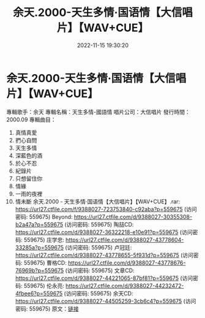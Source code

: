 ﻿---
title: 余天.2000-天生多情·国语情【大信唱片】【WAV+CUE】
date: 2022-11-15 19:30:20
categories: WAV车载音乐、镜像
tags: 华语中文
---
# 余天.2000-天生多情·国语情【大信唱片】【WAV+CUE】

專輯歌手：余天
專輯名稱：天生多情-國語情
唱片公司：大信唱片
發行時間：2000.09
專輯曲目：
01. 真情真愛
02. 捫心自問
03. 天生多情
04. 深藍色的酒
05. 於心不忍
06. 紀錄片
07. 只想留住你
08. 情緣
09. 一雨的夜裡
10. 情未斷
余天.2000 - 天生多情·国语情【大信唱片】【WAV+CUE】.rar: https://url27.ctfile.com/f/9388027-723753840-c92aba?p=559675
(访问密码: 559675)
Beyond: https://url27.ctfile.com/d/9388027-30355308-b2a47a?p=559675
(访问密码: 559675)
陶喆CD: https://url27.ctfile.com/d/9388027-36322218-e10e91?p=559675
(访问密码: 559675)
庄学忠: https://url27.ctfile.com/d/9388027-43778604-33285a?p=559675
(访问密码: 559675)
卢冠廷: https://url27.ctfile.com/d/9388027-43778655-5f931d?p=559675
(访问密码: 559675)
曹格CD: https://url27.ctfile.com/d/9388027-43778676-76969b?p=559675
(访问密码: 559675)
文章CD: https://url27.ctfile.com/d/9388027-44221065-87bf81?p=559675
(访问密码: 559675)
伦永亮: https://url27.ctfile.com/d/9388027-44232472-4fbee6?p=559675
(访问密码: 559675)
余天CD: https://url27.ctfile.com/d/9388027-44505259-3cb6c4?p=559675
(访问密码: 559675)
原文：[链接](https://blog.sina.com.cn/s/blog_1647c7e7601031093.html)